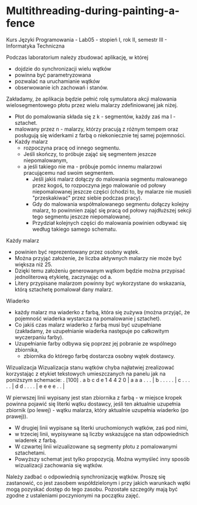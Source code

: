 # Multithreading-during-painting-a-fence
Kurs Języki Programowania - Lab05 - stopień I, rok II, semestr III - Informatyka Techniczna

Podczas laboratorium należy zbudować aplikację, w której 
- dojdzie do synchronizacji wielu wątków
- powinna być parametryzowana
- pozwalać na uruchamianie wątków
- obserwowanie ich zachowań i stanów.

Zakładamy, że aplikacja będzie pełnić rolę symulatora akcji malowania wielosegmentowego płotu przez wielu malarzy zdefiniowanej jak niżej.
- Płot do pomalowania składa się z k - segmentów, każdy zaś ma l - sztachet.
- malowany przez n - malarzy, którzy pracują z różnym tempem oraz posługują się widerkami z farbą o niekoniecznie tej samej pojemności.
- Każdy malarz 
	- rozpoczyna pracę od innego segmentu. 
	- Jeśli skończy, to próbuje zająć się segmentem jeszcze niepomalowanym, 
	- a jeśli takiego nie ma - próbuje pomóc innemu malarzowi pracującemu nad swoim segmentem.
		- Jeśli jakiś malarz dołączy do malowania segmentu malowanego przez kogoś, to rozpoczyna jego malowanie od połowy niepomalowanej jeszcze części (chodzi  			to, by malarze nie musieli "przeskakiwać" przez siebie podczas pracy). 
		- Gdy do malowania współmalowanego segmentu dołączy kolejny malarz, to powinnien zająć się pracą od połowy najdłuższej sekcji tego segmentu jeszcze 				niepomalowanej. 
		- Przydział kolejnych części do malowania powinien odbywać się według takiego samego schematu.

Każdy malarz 
- powinien być reprezentowany przez osobny wątek. 
- Można przyjąć założenie, że liczba aktywnych malarzy nie może być większa niż 25. 
- Dzięki temu założeniu generowanym wątkom będzie można przypisać jednoliterową etykietę, zaczynając od a. 
- Litery przypisane malarzom powinny być wykorzystane do wskazania, którą sztachetę pomalował dany malarz.

Wiaderko
- każdy malarz ma wiaderko z farbą, która się zużywa (można przyjąć, że pojemność wiaderka wystarcza na pomalowanie j sztachet). 
- Co jakiś czas malarz wiaderko z farbą musi być uzupełniane (zakładamy, że uzupełnianie wiaderka następuje po całkowitym wyczerpaniu farby). 
- Uzupełnianie farby odbywa się poprzez jej pobranie ze wspólnego zbiornika, 
	- zbiornika do którego farbę dostarcza osobny wątek dostawcy.

Wizualizacja
	Wizualizacja stanu wątków chyba najłatwiej zrealizować korzystając z etykiet tekstowych umieszczanych na panelu jak na poniższym schemacie:
	. [100] .
	a  b  c  d  e
	1  4  4  2  0
	| a a a . . . | b . . . . . | c . . . . . | d d . . . . | e e e e . . | 

W pierwszej linii wypisany jest stan zbiornika z farbą 
	- w miejsce kropek powinna pojawić się literki wątku dostawcy, jeśli ten aktualnie uzupełnia zbiornik (po lewej) 
	- wątku malarza, który aktualnie uzupełnia wiaderko (po prawej)).
- W drugiej linii wypisane są literki uruchomionych wątków, zaś pod nimi, 
- w trzeciej linii, wypisywane są liczby wskazujące na stan odpowiednich wiaderek z farbą. 
- W czwartej linii wizualizowane są segmenty płotu z pomalowanymi sztachetami.
- Powyższy schemat jest tylko propozycją. Można wymyśleć inny sposób wizualizacji zachowania się wątków.

Należy zadbać o odpowiednią synchronizację wątków. Proszę się zastanowić, co jest zasobem współdzielonym i przy jakich warunkach wątki mogą pozyskać dostęp do tego zasobu.
Pozostałe szczegóły mają być zgodne z ustaleniami poczynionymi na początku zajęć.
